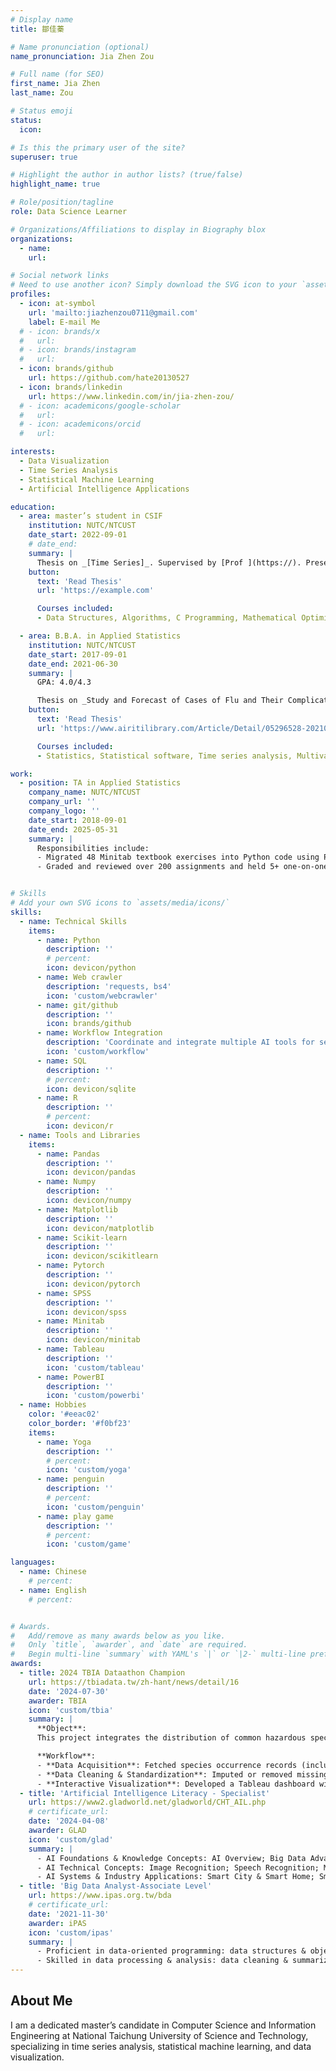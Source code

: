 ```yaml
---
# Display name
title: 鄒佳蓁

# Name pronunciation (optional)
name_pronunciation: Jia Zhen Zou

# Full name (for SEO)
first_name: Jia Zhen
last_name: Zou

# Status emoji
status:
  icon: 

# Is this the primary user of the site?
superuser: true

# Highlight the author in author lists? (true/false)
highlight_name: true

# Role/position/tagline
role: Data Science Learner

# Organizations/Affiliations to display in Biography blox
organizations:
  - name: 
    url: 

# Social network links
# Need to use another icon? Simply download the SVG icon to your `assets/media/icons/` folder.
profiles:
  - icon: at-symbol
    url: 'mailto:jiazhenzou0711@gmail.com'
    label: E-mail Me
  # - icon: brands/x
  #   url: 
  # - icon: brands/instagram
  #   url: 
  - icon: brands/github
    url: https://github.com/hate20130527
  - icon: brands/linkedin
    url: https://www.linkedin.com/in/jia-zhen-zou/
  # - icon: academicons/google-scholar
  #   url: 
  # - icon: academicons/orcid
  #   url: 

interests:
  - Data Visualization
  - Time Series Analysis
  - Statistical Machine Learning
  - Artificial Intelligence Applications

education:
  - area: master’s student in CSIF
    institution: NUTC/NTCUST
    date_start: 2022-09-01
    # date_end: 
    summary: |
      Thesis on _[Time Series]_. Supervised by [Prof ](https://). Presented papers at a [] conferences with the contributions being published in [] journals.
    button:
      text: 'Read Thesis'
      url: 'https://example.com'

      Courses included:
      - Data Structures, Algorithms, C Programming, Mathematical Optimization, Database Systems, Information Security, Computer Networks, Image Recognition, Image Processing, and Data Mining.

  - area: B.B.A. in Applied Statistics
    institution: NUTC/NTCUST
    date_start: 2017-09-01
    date_end: 2021-06-30
    summary: |
      GPA: 4.0/4.3

      Thesis on _Study and Forecast of Cases of Flu and Their Complications_. Supervised by [Prof Jau-Chuan Ke](http://web.nutc.edu.tw/~jauchuan/). Published in JCSA.
    button:
      text: 'Read Thesis'
      url: 'https://www.airitilibrary.com/Article/Detail/05296528-202109-202109110010-202109110010-172-225'

      Courses included:
      - Statistics, Statistical software, Time series analysis, Multivariate statistics, Data mining, Design of experiments

work:
  - position: TA in Applied Statistics
    company_name: NUTC/NTCUST
    company_url: ''
    company_logo: ''
    date_start: 2018-09-01
    date_end: 2025-05-31
    summary: |
      Responsibilities include:
      - Migrated 48 Minitab textbook exercises into Python code using Pandas, NumPy, Statsmodels, and Matplotlib, automating end-to-end statistical workflows and reducing analysis time by 37%. 
      - Graded and reviewed over 200 assignments and held 5+ one-on-one office-hour sessions, resulting in a 15% increase in average student grades.


# Skills
# Add your own SVG icons to `assets/media/icons/`
skills:
  - name: Technical Skills
    items:
      - name: Python
        description: ''
        # percent: 
        icon: devicon/python
      - name: Web crawler
        description: 'requests, bs4'
        icon: 'custom/webcrawler'
      - name: git/github
        description: ''
        icon: brands/github
      - name: Workflow Integration
        description: 'Coordinate and integrate multiple AI tools for seamless collaboration.'
        icon: 'custom/workflow'
      - name: SQL
        description: ''
        # percent: 
        icon: devicon/sqlite
      - name: R
        description: ''
        # percent: 
        icon: devicon/r
  - name: Tools and Libraries
    items:
      - name: Pandas
        description: ''
        icon: devicon/pandas
      - name: Numpy
        description: ''
        icon: devicon/numpy
      - name: Matplotlib
        description: ''
        icon: devicon/matplotlib
      - name: Scikit-learn
        description: ''
        icon: devicon/scikitlearn
      - name: Pytorch
        description: ''
        icon: devicon/pytorch
      - name: SPSS
        description: ''
        icon: devicon/spss
      - name: Minitab
        description: ''
        icon: devicon/minitab
      - name: Tableau
        description: ''
        icon: 'custom/tableau'
      - name: PowerBI
        description: ''
        icon: 'custom/powerbi'
  - name: Hobbies
    color: '#eeac02'
    color_border: '#f0bf23'
    items:
      - name: Yoga
        description: ''
        # percent: 
        icon: 'custom/yoga'
      - name: penguin
        description: ''
        # percent:
        icon: 'custom/penguin'
      - name: play game
        description: ''
        # percent: 
        icon: 'custom/game'

languages:
  - name: Chinese
    # percent:
  - name: English
    # percent: 


# Awards.
#   Add/remove as many awards below as you like.
#   Only `title`, `awarder`, and `date` are required.
#   Begin multi-line `summary` with YAML's `|` or `|2-` multi-line prefix and indent 2 spaces below.
awards:
  - title: 2024 TBIA Dataathon Champion
    url: https://tbiadata.tw/zh-hant/news/detail/16
    date: '2024-07-30'
    awarder: TBIA
    icon: 'custom/tbia'
    summary: |
      **Object**:
      This project integrates the distribution of common hazardous species in Taiwan’s mountainous regions with environmental factors using geospatial data. It delivers an interactive dashboard and web interface that enable users to quickly query and visualize information by season and region, enhancing hiking safety awareness. 

      **Workflow**:
      - **Data Acquisition**: Fetched species occurrence records (including longitude, latitude, and timestamp fields) from TBIA and iNaturalist APIs using Python.
      - **Data Cleaning & Standardization**: Imputed or removed missing/anomalous values, normalized field formats, and validated spatial accuracy.
      - **Interactive Visualization**: Developed a Tableau dashboard with dynamic filters for region and time, then embedded it into a web page.
  - title: 'Artificial Intelligence Literacy - Specialist'
    url: https://www2.gladworld.net/gladworld/CHT_AIL.php
    # certificate_url: 
    date: '2024-04-08'
    awarder: GLAD
    icon: 'custom/glad'
    summary: |
      - AI Foundations & Knowledge Concepts: AI Overview; Big Data Advanced Concepts; Knowledge Representation
      - AI Technical Concepts: Image Recognition; Speech Recognition; Machine Learning; Deep Learning
      - AI Systems & Industry Applications: Smart City & Smart Home; Smart Medical Care & Public Health; Intelligent Education; New Retail & Customer Services; Intelligent Manufacturing; AI & Society Development
  - title: 'Big Data Analyst-Associate Level'
    url: https://www.ipas.org.tw/bda
    # certificate_url: 
    date: '2021-11-30'
    awarder: iPAS
    icon: 'custom/ipas'
    summary: |
      - Proficient in data-oriented programming: data structures & objects, relational/NoSQL databases, data import/export, functions & control flow, debugging & performance tuning.
      - Skilled in data processing & analysis: data cleaning & summarization, feature transformation & extraction, big data concepts, probability & statistics fundamentals, exploratory data analysis (EDA), supervised & unsupervised learning.
---
```


## About Me

I am a dedicated master’s candidate in Computer Science and Information Engineering at National Taichung University of Science and Technology, specializing in time series analysis, statistical machine learning, and data visualization. 
